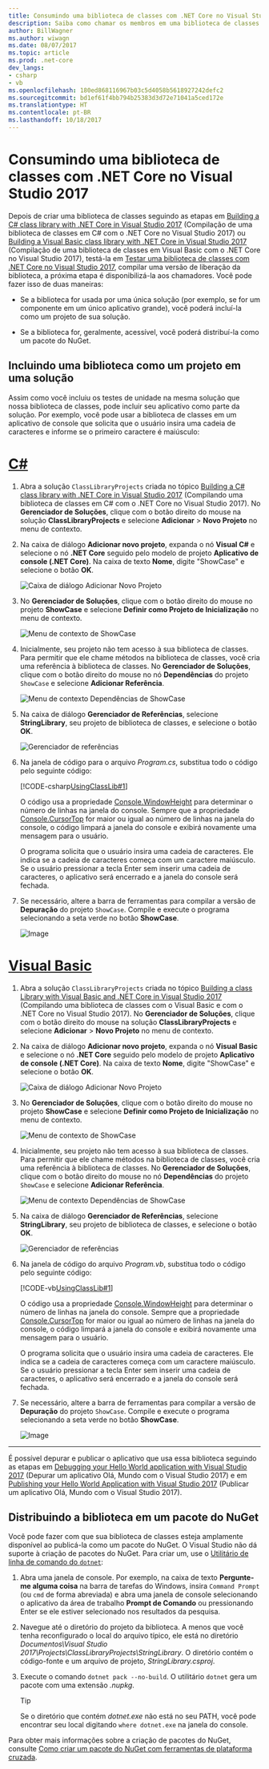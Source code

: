 ```yaml
---
title: Consumindo uma biblioteca de classes com .NET Core no Visual Studio 2017
description: Saiba como chamar os membros em uma biblioteca de classes com o Visual Studio 2017.
author: BillWagner
ms.author: wiwagn
ms.date: 08/07/2017
ms.topic: article
ms.prod: .net-core
dev_langs:
- csharp
- vb
ms.openlocfilehash: 180ed868116967b03c5d4058b5618927242defc2
ms.sourcegitcommit: bd1ef61f4bb794b25383d3d72e71041a5ced172e
ms.translationtype: HT
ms.contentlocale: pt-BR
ms.lasthandoff: 10/18/2017
---
```

# <a name="consuming-a-class-library-with-net-core-in-visual-studio-2017"></a>Consumindo uma biblioteca de classes com .NET Core no Visual Studio 2017

Depois de criar uma biblioteca de classes seguindo as etapas em [Building a C# class library with .NET Core in Visual Studio 2017](./library-with-visual-studio.md) (Compilação de uma biblioteca de classes em C# com o .NET Core no Visual Studio 2017) ou [Building a Visual Basic class library with .NET Core in Visual Studio 2017](vb-library-with-visual-studio.md) (Compilação de uma biblioteca de classes em Visual Basic com o .NET Core no Visual Studio 2017), testá-la em [Testar uma biblioteca de classes com .NET Core no Visual Studio 2017](testing-library-with-visual-studio.md), compilar uma versão de liberação da biblioteca, a próxima etapa é disponibilizá-la aos chamadores. Você pode fazer isso de duas maneiras:

* Se a biblioteca for usada por uma única solução (por exemplo, se for um componente em um único aplicativo grande), você poderá incluí-la como um projeto de sua solução.

* Se a biblioteca for, geralmente, acessível, você poderá distribuí-la como um pacote do NuGet.

## <a name="including-a-library-as-a-project-in-a-solution"></a>Incluindo uma biblioteca como um projeto em uma solução

Assim como você incluiu os testes de unidade na mesma solução que nossa biblioteca de classes, pode incluir seu aplicativo como parte da solução. Por exemplo, você pode usar a biblioteca de classes em um aplicativo de console que solicita que o usuário insira uma cadeia de caracteres e informe se o primeiro caractere é maiúsculo:

# <a name="ctabcsharp"></a>[C#](#tab/csharp)
1. Abra a solução `ClassLibraryProjects` criada no tópico [Building a C# class library with .NET Core in Visual Studio 2017](./library-with-visual-studio.md) (Compilando uma biblioteca de classes em C# com o .NET Core no Visual Studio 2017). No **Gerenciador de Soluções**, clique com o botão direito do mouse na solução **ClassLibraryProjects** e selecione **Adicionar** > **Novo Projeto** no menu de contexto.

1. Na caixa de diálogo **Adicionar novo projeto**, expanda o nó **Visual C#** e selecione o nó **.NET Core** seguido pelo modelo de projeto **Aplicativo de console (.NET Core)**. Na caixa de texto **Nome**, digite "ShowCase" e selecione o botão **OK**.

   ![Caixa de diálogo Adicionar Novo Projeto](./media/consuming-library-with-visual-studio/addnewproject.png)

1. No **Gerenciador de Soluções**, clique com o botão direito do mouse no projeto **ShowCase** e selecione **Definir como Projeto de Inicialização** no menu de contexto. 

   ![Menu de contexto de ShowCase](./media/consuming-library-with-visual-studio/setstartupproject.png)

1. Inicialmente, seu projeto não tem acesso à sua biblioteca de classes. Para permitir que ele chame métodos na biblioteca de classes, você cria uma referência à biblioteca de classes. No **Gerenciador de Soluções**, clique com o botão direito do mouse no nó **Dependências** do projeto `ShowCase` e selecione **Adicionar Referência**.

   ![Menu de contexto Dependências de ShowCase](./media/consuming-library-with-visual-studio/addreference.png)

1. Na caixa de diálogo **Gerenciador de Referências**, selecione **StringLibrary**, seu projeto de biblioteca de classes, e selecione o botão **OK**.

   ![Gerenciador de referências](./media/consuming-library-with-visual-studio/referencemanager.png)

1. Na janela de código para o arquivo *Program.cs*, substitua todo o código pelo seguinte código:

   [!CODE-csharp[UsingClassLib#1](../../../samples/snippets/csharp/getting_started/with_visual_studio_2017/showcase.cs)]

   O código usa a propriedade [Console.WindowHeight](xref:System.Console.WindowHeight) para determinar o número de linhas na janela do console. Sempre que a propriedade [Console.CursorTop](xref:System.Console.CursorTop) for maior ou igual ao número de linhas na janela do console, o código limpará a janela do console e exibirá novamente uma mensagem para o usuário.

   O programa solicita que o usuário insira uma cadeia de caracteres. Ele indica se a cadeia de caracteres começa com um caractere maiúsculo. Se o usuário pressionar a tecla Enter sem inserir uma cadeia de caracteres, o aplicativo será encerrado e a janela do console será fechada.

1. Se necessário, altere a barra de ferramentas para compilar a versão de **Depuração** do projeto `ShowCase`. Compile e execute o programa selecionando a seta verde no botão **ShowCase**.

   ![Image](./media/consuming-library-with-visual-studio/toolbar.png)
# <a name="visual-basictabvisual-basic"></a>[Visual Basic](#tab/visual-basic)
1. Abra a solução `ClassLibraryProjects` criada no tópico [Building a class Library with Visual Basic and .NET Core in Visual Studio 2017](vb-library-with-visual-studio.md) (Compilando uma biblioteca de classes com o Visual Basic e com o .NET Core no Visual Studio 2017). No **Gerenciador de Soluções**, clique com o botão direito do mouse na solução **ClassLibraryProjects** e selecione **Adicionar** > **Novo Projeto** no menu de contexto.

1. Na caixa de diálogo **Adicionar novo projeto**, expanda o nó **Visual Basic** e selecione o nó **.NET Core** seguido pelo modelo de projeto **Aplicativo de console (.NET Core)**. Na caixa de texto **Nome**, digite "ShowCase" e selecione o botão **OK**.

   ![Caixa de diálogo Adicionar Novo Projeto](./media/consuming-library-with-visual-studio/vb-addnewproject.png)

1. No **Gerenciador de Soluções**, clique com o botão direito do mouse no projeto **ShowCase** e selecione **Definir como Projeto de Inicialização** no menu de contexto. 

   ![Menu de contexto de ShowCase](./media/consuming-library-with-visual-studio/setstartupproject.png)

1. Inicialmente, seu projeto não tem acesso à sua biblioteca de classes. Para permitir que ele chame métodos na biblioteca de classes, você cria uma referência à biblioteca de classes. No **Gerenciador de Soluções**, clique com o botão direito do mouse no nó **Dependências** do projeto `ShowCase` e selecione **Adicionar Referência**.

   ![Menu de contexto Dependências de ShowCase](./media/consuming-library-with-visual-studio/addreference.png)

1. Na caixa de diálogo **Gerenciador de Referências**, selecione **StringLibrary**, seu projeto de biblioteca de classes, e selecione o botão **OK**.

   ![Gerenciador de referências](./media/consuming-library-with-visual-studio/referencemanager.png)

1. Na janela de código do arquivo *Program.vb*, substitua todo o código pelo seguinte código:

    [!CODE-vb[UsingClassLib#1](../../../samples/snippets/core/tutorials/vb-library-with-visual-studio/showcase.vb)]

   O código usa a propriedade [Console.WindowHeight](xref:System.Console.WindowHeight) para determinar o número de linhas na janela do console. Sempre que a propriedade [Console.CursorTop](xref:System.Console.CursorTop) for maior ou igual ao número de linhas na janela do console, o código limpará a janela do console e exibirá novamente uma mensagem para o usuário.

   O programa solicita que o usuário insira uma cadeia de caracteres. Ele indica se a cadeia de caracteres começa com um caractere maiúsculo. Se o usuário pressionar a tecla Enter sem inserir uma cadeia de caracteres, o aplicativo será encerrado e a janela do console será fechada.

1. Se necessário, altere a barra de ferramentas para compilar a versão de **Depuração** do projeto `ShowCase`. Compile e execute o programa selecionando a seta verde no botão **ShowCase**.

   ![Image](./media/consuming-library-with-visual-studio/toolbar.png)
---

É possível depurar e publicar o aplicativo que usa essa biblioteca seguindo as etapas em [Debugging your Hello World application with Visual Studio 2017](debugging-with-visual-studio.md) (Depurar um aplicativo Olá, Mundo com o Visual Studio 2017) e em [Publishing your Hello World Application with Visual Studio 2017](publishing-with-visual-studio.md) (Publicar um aplicativo Olá, Mundo com o Visual Studio 2017).

## <a name="distributing-the-library-in-a-nuget-package"></a>Distribuindo a biblioteca em um pacote do NuGet

Você pode fazer com que sua biblioteca de classes esteja amplamente disponível ao publicá-la como um pacote do NuGet. O Visual Studio não dá suporte à criação de pacotes do NuGet. Para criar um, use o [Utilitário de linha de comando do `dotnet`](../../core/tools/dotnet.md):

1. Abra uma janela de console. Por exemplo, na caixa de texto **Pergunte-me alguma coisa** na barra de tarefas do Windows, insira `Command Prompt` (ou `cmd` de forma abreviada) e abra uma janela de console selecionando o aplicativo da área de trabalho **Prompt de Comando** ou pressionando Enter se ele estiver selecionado nos resultados da pesquisa.

1. Navegue até o diretório do projeto da biblioteca. A menos que você tenha reconfigurado o local do arquivo típico, ele está no diretório *Documentos\Visual Studio 2017\Projects\ClassLibraryProjects\StringLibrary*. O diretório contém o código-fonte e um arquivo de projeto, *StringLibrary.csproj*.

1. Execute o comando `dotnet pack --no-build`. O utilitário `dotnet` gera um pacote com uma extensão *.nupkg*.

   > [!TIP]
   > Se o diretório que contém *dotnet.exe* não está no seu PATH, você pode encontrar seu local digitando `where dotnet.exe` na janela do console.

Para obter mais informações sobre a criação de pacotes do NuGet, consulte [Como criar um pacote do NuGet com ferramentas de plataforma cruzada](../../core/deploying/creating-nuget-packages.md).
